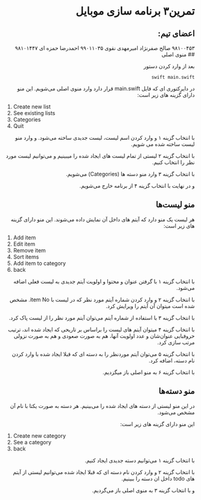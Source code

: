 <div dir="rtl"> 

# تمرین۳ برنامه سازی موبایل
## اعضای تیم:
<div dir="rtl">
  ۹۸۱۰۰۴۵۳ صالح صفرنژاد 
  امیرمهدی نقوی ۹۹۰۱۱۰۳۵
  احمدرضا حمزه ای ۹۸۱۰۱۴۴۷
  </div>
  ## منوی اصلی

بعد از وارد کردن دستور

```
swift main.swift
```

در دایرکتوری ای که فایل
main.swift
قرار دارد وارد منوی اصلی می‌شویم.
این منو دارای گزینه های زیر است:

<div dir="ltr">

  1. Create new list
  2. See existing lists
  3. Categories
  4. Quit
  
</div>

با انتخاب گزینه ۱ و وارد کردن اسم لیست، لیست جدیدی ساخته می‌شود. و وارد منو لیست ساخته شده می شویم.

با انتخاب گزینه ۲ لیستی از تمام لیست های ایجاد شده را میبینیم و می‌توانیم لیست مورد نظر را انتخاب کنیم.

با انتخاب گزینه ۳ وارد منو دسته ها
(Categories)
می‌شویم.

و در نهایت با انتخاب گزینه ۴ از برنامه خارج می‌شویم.

## منو لیست‌ها

هر لیست یک منو دارد که آیتم های داخل آن نمایش داده می‌شوند.
این منو دارای گزینه های زیر است:

<div dir="ltr">

  1. Add item
  2. Edit item
  3. Remove item
  4. Sort items
  5. Add item to category
  6. back
  
</div>

با انتخاب گزینه ۱ با گرفتن عنوان و محتوا و اولویت آیتم جدیدی به لیست فعلی اضافه می‌شود.

با انتخاب گزینه ۲ و وارد کردن شماره آیتم مورد نظر که در لیست با
‍‍‍‍item No. 
مشخص شده است میتوان آن آیتم را ویرایش کرد.

با انتخاب گزینه ۳ با استفاده از شماره آیتم می‌توان آیتم مورد نظر را از لیست پاک کرد.

با انتخاب گزینه ۴ میتوان آیتم های لیست را براساس بر تاریحی که ایجاد شده اند، ترتیب حروفبایی عنوان‌شان و عدد اولویت آنها، هم به صورت صعودی و هم به صورت نزولی مرتب سازی کرد.  

با انتخاب گزینه ۵ می‌توان آیتم موردنظر را به دسته ای که قبلا ایجاد شده با وارد کردن نام دسته، اضافه کرد.

با انتخاب گزینه ۶ به منو اصلی باز میگزدیم.

## منو دسته‌ها

در این منو لیستی از دسته های ایجاد شده را می‌بینیم. هر دسته به صورت یکتا با نام آن مشخص می‌شود.

این منو دارای گزینه های زیر است:

<div dir="ltr">

  1. Create new category
  2. See a category
  3. back
  
</div>

با انتخاب گزینه ۱ می‌توانیم دسته جدیدی ایجاد کنیم.

با انتخاب گزینه ۲ و وارد کردن نام دسته ای که قبلا ایجاد شده می‌توانیم لیستی از آیتم های todo داخل ان دسته را ببینیم.

و با انتخاب گزینه ۳ به منوی اصلی باز می‌گردیم.
</div>
